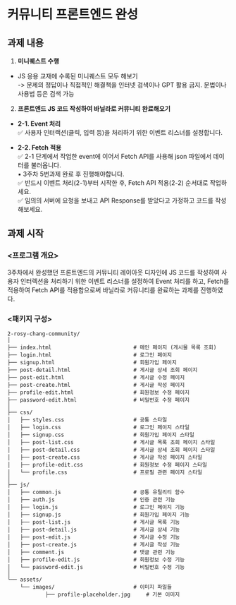 # 커뮤니티 프론트엔드 완성 

## 과제 내용

1. **미니퀘스트 수행**

- JS 응용 교재에 수록된 미니퀘스트 모두 해보기 <br>
 -> 문제의 정답이나 직접적인 해결책을 인터넷 검색이나 GPT 활용 금지. 문법이나 사용법 등은 검색 가능

2. **프론트엔드 JS 코드 작성하여 바닐라로 커뮤니티 완료해오기**

- **2-1.  Event 처리** <br>
✅ 사용자 인터랙션(클릭, 입력 등)을 처리하기 위한 이벤트 리스너를 설정합니다.

- **2-2. Fetch 적용** <br>
✅ 2-1 단계에서 작업한 event에 이어서 Fetch API를 사용해 json 파일에서 데이터를 불러옵니다. <br>
▪ 3주차 5번과제 완료 후 진행해야합니다. <br>
✅ 반드시 이벤트 처리(2-1)부터 시작한 후, Fetch API 적용(2-2) 순서대로 작업하세요. <br>
✅ 임의의 서버에 요청을 보내고 API Response를 받았다고 가정하고 코드를 작성해보세요.

## 과제 시작

### <프로그램 개요>

3주차에서 완성했던 프론트엔드의 커뮤니티 레이아웃 디자인에 JS 코드를 작성하여 사용자 인터렉션을 처리하기 위한 이벤트 리스너를 설정하여 Event 처리를 하고, Fetch를 적용하여 Fetch API를 적용함으로써 바닐라로 커뮤니티를 완료하는 과제를 진행하였다.

### <패키지 구성>

```
2-rosy-chang-community/
│
├── index.html                          # 메인 페이지 (게시물 목록 조회)
├── login.html                          # 로그인 페이지
├── signup.html                         # 회원가입 페이지
├── post-detail.html                    # 게시글 상세 조회 페이지
├── post-edit.html                      # 게시글 수정 페이지
├── post-create.html                    # 게시글 작성 페이지
├── profile-edit.html                   # 회원정보 수정 페이지
├── password-edit.html                  # 비밀번호 수정 페이지
│
├── css/
│   ├── styles.css                      # 공통 스타일
│   ├── login.css                       # 로그인 페이지 스타일
│   ├── signup.css                      # 회원가입 페이지 스타일
│   ├── post-list.css                   # 게시글 목록 조회 페이지 스타일
│   ├── post-detail.css                 # 게시글 상세 조회 페이지 스타일
│   ├── post-create.css                 # 게시글 작성 페이지 스타일
│   ├── profile-edit.css                # 회원정보 수정 페이지 스타일
│   └── profile.css                     # 프로필 관련 페이지 스타일
│
├── js/
│   ├── common.js                       # 공통 유틸리티 함수
│   ├── auth.js                         # 인증 관련 기능
│   ├── login.js                        # 로그인 페이지 기능
│   ├── signup.js                       # 회원가입 페이지 기능
│   ├── post-list.js                    # 게시글 목록 기능
│   ├── post-detail.js                  # 게시글 상세 기능
│   ├── post-edit.js                    # 게시글 수정 기능
│   ├── post-create.js                  # 게시글 작성 기능
│   ├── comment.js                      # 댓글 관련 기능
│   ├── profile-edit.js                 # 회원정보 수정 기능
│   └── password-edit.js                # 비밀번호 수정 기능
│
└── assets/
    └── images/                         # 이미지 파일들
		    ├── profile-placeholder.jpg     # 기본 이미지
```


